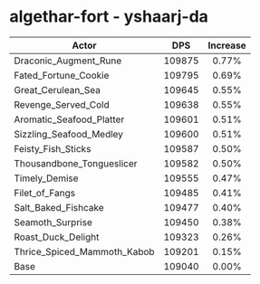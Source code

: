 # algethar-fort - yshaarj-da
| Actor | DPS | Increase |
|---|:---:|:---:|
|Draconic_Augment_Rune|109875|0.77%|
|Fated_Fortune_Cookie|109795|0.69%|
|Great_Cerulean_Sea|109645|0.55%|
|Revenge_Served_Cold|109638|0.55%|
|Aromatic_Seafood_Platter|109601|0.51%|
|Sizzling_Seafood_Medley|109600|0.51%|
|Feisty_Fish_Sticks|109587|0.50%|
|Thousandbone_Tongueslicer|109582|0.50%|
|Timely_Demise|109555|0.47%|
|Filet_of_Fangs|109485|0.41%|
|Salt_Baked_Fishcake|109477|0.40%|
|Seamoth_Surprise|109450|0.38%|
|Roast_Duck_Delight|109323|0.26%|
|Thrice_Spiced_Mammoth_Kabob|109201|0.15%|
|Base|109040|0.00%|
